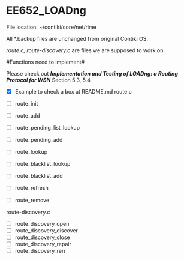 EE652_LOADng
============
File location: ~/contiki/core/net/rime

All *.backup files are unchanged from original Contiki OS.

*route.c, route-discovery.c* are files we are supposed to work on.

#Functions need to implement#

Please check out ***Implementation and Testing of LOADng: a Routing Protocol for WSN*** Section 5.3, 5.4

- [x] Example to check a box at README.md
route.c  
- [ ] route_init  
- [ ] route_add  
- [ ] route_pending_list_lookup  
- [ ] route_pending_add  
- [ ] route_lookup  
- [ ] route_blacklist_lookup  
- [ ] route_blacklist_add  
- [ ] route_refresh  
- [ ] route_remove  


route-discovery.c  
- [ ] route_discovery_open  
- [ ] route_discovery_discover  
- [ ] route_discovery_close  
- [ ] route_discovery_repair  
- [ ] route_discovery_rerr  
